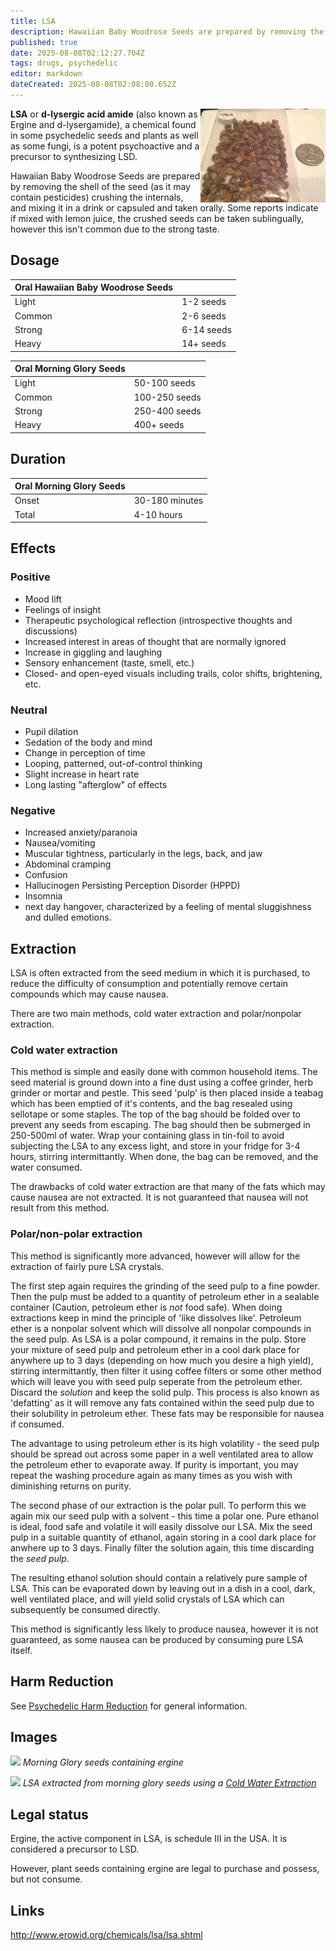 ```yaml
---
title: LSA
description: Hawaiian Baby Woodrose Seeds are prepared by removing the shell of the seed (as it may contain pesticides) crushing the internals, and mixing it in a drink or...
published: true
date: 2025-08-08T02:12:27.704Z
tags: drugs, psychedelic
editor: markdown
dateCreated: 2025-08-08T02:08:00.652Z
---
```


<img src="/assets/hbwr.jpg" width="200" align="right">

**LSA** or **d-lysergic acid amide** (also known as Ergine and d-lysergamide), a chemical found in some psychedelic seeds and plants as well as some fungi, is a potent psychoactive and a precursor to synthesizing LSD.

Hawaiian Baby Woodrose Seeds are prepared by removing the shell of the seed (as it may contain pesticides) crushing the internals, and mixing it in a drink or capsuled and taken orally. Some reports indicate if mixed with lemon juice, the crushed seeds can be taken sublingually, however this isn't common due to the strong taste.

## Dosage

| Oral Hawaiian Baby Woodrose Seeds |  |
|---|---|
| Light | 1-2 seeds |
| Common | 2-6 seeds |
| Strong | 6-14 seeds |
| Heavy | 14+ seeds |

| Oral Morning Glory Seeds |  |
|---|---|
| Light | 50-100 seeds |
| Common | 100-250 seeds |
| Strong | 250-400 seeds |
| Heavy | 400+ seeds |

## Duration

| Oral Morning Glory Seeds |  |
|---|---|
| Onset | 30-180 minutes |
| Total | 4-10 hours |

## Effects
### Positive
* Mood lift
* Feelings of insight
* Therapeutic psychological reflection (introspective thoughts and discussions)
* Increased interest in areas of thought that are normally ignored
* Increase in giggling and laughing
* Sensory enhancement (taste, smell, etc.)
* Closed- and open-eyed visuals including trails, color shifts, brightening, etc.

### Neutral
* Pupil dilation
* Sedation of the body and mind
* Change in perception of time
* Looping, patterned, out-of-control thinking
* Slight increase in heart rate
* Long lasting "afterglow" of effects

### Negative
* Increased anxiety/paranoia
* Nausea/vomiting
* Muscular tightness, particularly in the legs, back, and jaw
* Abdominal cramping
* Confusion
* Hallucinogen Persisting Perception Disorder (HPPD)
* Insomnia
* next day hangover, characterized by a feeling of mental sluggishness and dulled emotions.

## Extraction

LSA is often extracted from the seed medium in which it is purchased, to reduce the difficulty of consumption and potentially remove certain compounds which may cause nausea.

There are two main methods, cold water extraction and polar/nonpolar extraction.

### Cold water extraction

This method is simple and easily done with common household items. The seed material is ground down into a fine dust using a coffee grinder, herb grinder or mortar and pestle. This seed 'pulp' is then placed inside a teabag which has been emptied of it's contents, and the bag resealed using sellotape or some staples. The top of the bag should be folded over to prevent any seeds from escaping. The bag should then be submerged in 250-500ml of water. Wrap your containing glass in tin-foil to avoid subjecting the LSA to any excess light, and store in your fridge for 3-4 hours, stirring intermittantly. When done, the bag can be removed, and the water consumed.

The drawbacks of cold water extraction are that many of the fats which may cause nausea are not extracted. It is not guaranteed that nausea will not result from this method.

### Polar/non-polar extraction

This method is significantly more advanced, however will allow for the extraction of fairly pure LSA crystals.

The first step again requires the grinding of the seed pulp to a fine powder. Then the pulp must be added to a quantity of petroleum ether in a sealable container (Caution, petroleum ether is *not* food safe). When doing extractions keep in mind the principle of 'like dissolves like'. Petroleum ether is a nonpolar solvent which will dissolve all nonpolar compounds in the seed pulp. As LSA is a polar compound, it remains in the pulp. Store your mixture of seed pulp and petroleum ether in a cool dark place for anywhere up to 3 days (depending on how much you desire a high yield), stirring intermittantly, then filter it using coffee filters or some other method which will leave you with seed pulp seperate from the petroleum ether. Discard the *solution* and keep the solid pulp. This process is also known as 'defatting' as it will remove any fats contained within the seed pulp due to their solubility in petroleum ether. These fats may be responsible for nausea if consumed.

The advantage to using petroleum ether is its high volatility - the seed pulp should be spread out across some paper in a well ventilated area to allow the petroleum ether to evaporate away. If purity is important, you may repeat the washing procedure again as many times as you wish with diminishing returns on purity.

The second phase of our extraction is the polar pull. To perform this we again mix our seed pulp with a solvent - this time a polar one. Pure ethanol is ideal, food safe and volatile it will easily dissolve our LSA. Mix the seed pulp in a suitable quantity of ethanol, again storing in a cool dark place for anwhere up to 3 days. Finally filter the solution again, this time discarding the *seed pulp*.

The resulting ethanol solution should contain a relatively pure sample of LSA. This can be evaporated down by leaving out in a dish in a cool, dark, well ventilated place, and will yield solid crystals of LSA which can subsequently be consumed directly.

This method is significantly less likely to produce nausea, however it is not guaranteed, as some nausea can be produced by consuming pure LSA itself.

## Harm Reduction

See [Psychedelic Harm Reduction](/en/psychedelics#harm-reduction) for general information.

## Images

<img src="/assets/morning-glory-seeds.jpg"> *Morning Glory seeds containing ergine*

<img src="/assets/lsa-extraction.jpg"> *LSA extracted from morning glory seeds using a [Cold Water Extraction](/en/guides/cold-water-extraction)*

## Legal status

Ergine, the active component in LSA, is schedule III in the USA. It is considered a precursor to LSD.

However, plant seeds containing ergine are legal to purchase and possess, but not consume.

## Links

http://www.erowid.org/chemicals/lsa/lsa.shtml
